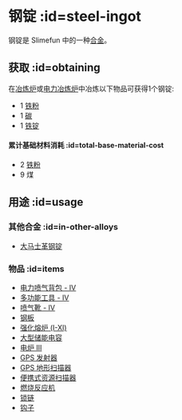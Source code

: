 # 钢锭 :id=steel-ingot

钢锭是 Slimefun 中的一种[合金](/Ingots#alloys)。

## 获取 :id=obtaining

在[冶炼炉](/Smeltery)或[电力冶炼炉](/Electric-Smeltery)中冶炼以下物品可获得1个钢锭:

* 1 [铁粉](/Iron-Dust)
* 1 [碳](/Carbon)
* 1 [铁锭](/Iron-Ingot)

#### 累计基础材料消耗 :id=total-base-material-cost

* 2 [铁粉](/Iron-Dust)
* 9 煤

## 用途 :id=usage

### 其他合金 :id=in-other-alloys

* [大马士革钢锭](/Damascus-Steel-Ingot)

### 物品 :id=items

* [电力喷气背包 - IV](/Jetpacks)
* [多功能工具 - IV](/Multi-Tools)
* [喷气靴 - IV](/Jet-Boots)
* [钢板](/Miscellaneous-Items)
* [强化熔炉 (I-XI)](/Enhanced-Furnaces)
* [大型储能电容](/Energy-Capacitors)
* [电炉 III](/Electric-Furnace)
* [GPS 发射器](/GPS-Transmitter)
* [GPS 地形扫描器](/GPS-Geo-Scanner)
* [便携式资源扫描器](/Portable-Geo-Scanner)
* [燃烧反应机](/Combustion-Reactor)
* [锁链](/Miscellaneous-Items)
* [钩子](/Miscellaneous-Items)
